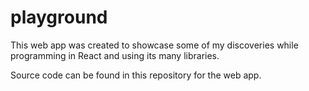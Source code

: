 # playground

This web app was created to showcase some of my discoveries while programming in React and using its many libraries.

Source code can be found in this repository for the web app.